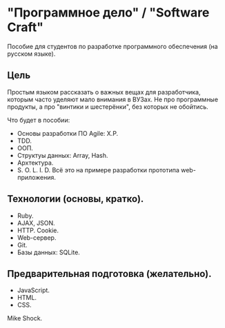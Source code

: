 # "Программное дело" / "Software Craft"

Пособие для студентов по разработке программного обеспечения (на русском языке).

## Цель
Простым языком рассказать о важных вещах для разработчика, которым часто уделяют мало внимания в ВУЗах.
Не про программные продукты, а про "винтики и шестерёнки", без которых не обойтись.

Что будет в пособии:
* Основы разработки ПО Agile: X.P.
* TDD.
* ООП.
* Структуы данных: Array, Hash.
* Архтектура.
* S. O. L. I. D.
Всё это на примере разработки прототипа web-приложения.

## Технологии (основы, кратко).
* Ruby.
* AJAX, JSON.
* HTTP. Cookie.
* Web-сервер. 
* Git.
* Базы данных: SQLite.
## Предварительная подготовка (желательно).
* JavaScript.
* HTML.
* CSS.

Mike Shock.

